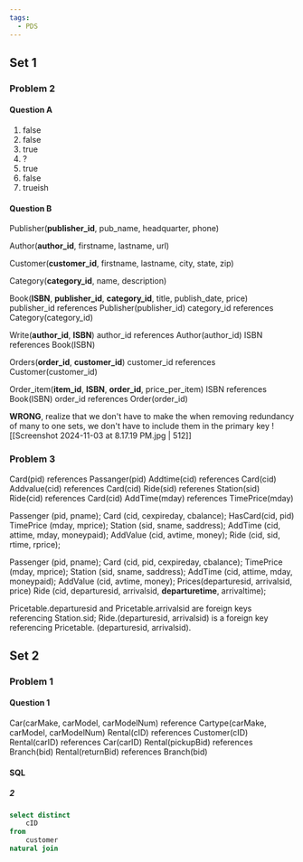 ```yaml
---
tags:
  - PDS
---
```

## Set 1
### Problem 2
#### Question A
1. false
2. false
3. true
4. ?
5. true
6. false
7. trueish

#### Question B

Publisher(**publisher_id**, pub_name, headquarter, phone)

Author(**author_id**, firstname, lastname, url)

Customer(**customer_id**, firstname, lastname, city, state, zip)

Category(**category_id**, name, description)

Book(**ISBN**, **publisher_id**, **category_id**, title, publish_date, price)
	publisher_id references Publisher(publisher_id)
	category_id references Category(category_id)

Write(**author_id**, **ISBN**)
	author_id references Author(author_id)
	ISBN references Book(ISBN)

Orders(**order_id**, **customer_id**)
	customer_id references Customer(customer_id)

Order_item(**item_id**, **ISBN**, **order_id**, price_per_item)
	ISBN references Book(ISBN)
	order_id references Order(order_id)

**WRONG**, realize that we don't have to make the when removing redundancy of many to one sets, we don't have to include them in the primary key
![[Screenshot 2024-11-03 at 8.17.19 PM.jpg | 512]]

### Problem 3

Card(pid) references Passanger(pid)
Addtime(cid) references Card(cid)
Addvalue(cid) references Card(cid)
Ride(sid) referenes Station(sid)
Ride(cid) references Card(cid)
AddTime(mday) references TimePrice(mday)

Passenger (pid, pname); 
Card (cid, cexpireday, cbalance); 
HasCard(cid, pid)
TimePrice (mday, mprice); 
Station (sid, sname, saddress); 
AddTime (cid, attime, mday, moneypaid); 
AddValue (cid, avtime, money); 
Ride (cid, sid, rtime, rprice);

Passenger (pid, pname); 
Card (cid, pid, cexpireday, cbalance); 
TimePrice (mday, mprice); 
Station (sid, sname, saddress); 
AddTime (cid, attime, mday, moneypaid); 
AddValue (cid, avtime, money); 
Prices(departuresid, arrivalsid, price)
Ride (cid, departuresid, arrivalsid, **departuretime**, arrivaltime);

Pricetable.departuresid and Pricetable.arrivalsid are foreign keys referencing Station.sid; 
Ride.(departuresid, arrivalsid) is a foreign key referencing Pricetable. (departuresid, arrivalsid).

## Set 2
### Problem 1
#### Question 1

Car(carMake, carModel, carModelNum) reference Cartype(carMake, carModel, carModelNum)
Rental(cID) references Customer(cID)
Rental(carID) references Car(carID)
Rental(pickupBid) references Branch(bid)
Rental(returnBid) references Branch(bid)

#### SQL

##### 2
```sql
select distinct
	cID
from
	customer
natural join
```